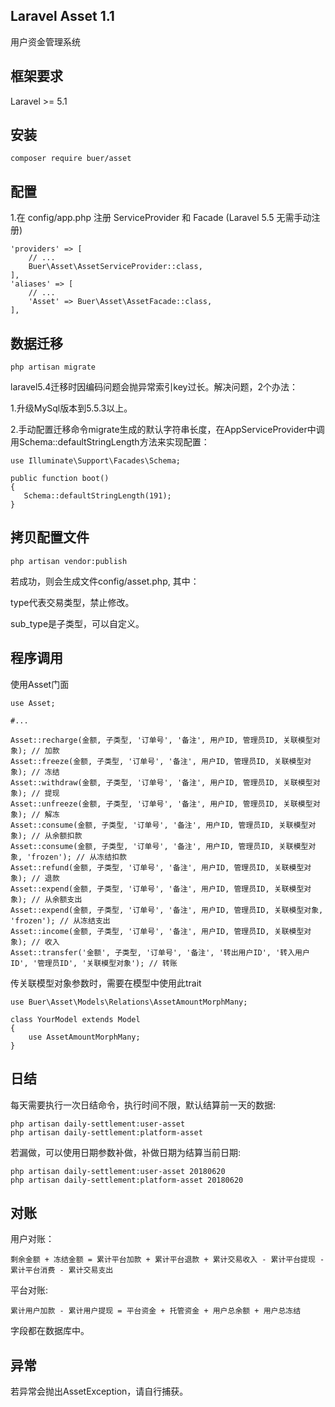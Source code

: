 ## Laravel Asset 1.1
用户资金管理系统

## 框架要求
Laravel >= 5.1

## 安装
```
composer require buer/asset
```

## 配置
1.在 config/app.php 注册 ServiceProvider 和 Facade (Laravel 5.5 无需手动注册)
```
'providers' => [
    // ...
    Buer\Asset\AssetServiceProvider::class,
],
'aliases' => [
    // ...
    'Asset' => Buer\Asset\AssetFacade::class,
],
```

## 数据迁移
```
php artisan migrate
```

laravel5.4迁移时因编码问题会抛异常索引key过长。解决问题，2个办法：

1.升级MySql版本到5.5.3以上。

2.手动配置迁移命令migrate生成的默认字符串长度，在AppServiceProvider中调用Schema::defaultStringLength方法来实现配置：

```
use Illuminate\Support\Facades\Schema;

public function boot()
{
   Schema::defaultStringLength(191);
}
```

## 拷贝配置文件
```
php artisan vendor:publish
```
若成功，则会生成文件config/asset.php, 其中：

type代表交易类型，禁止修改。

sub_type是子类型，可以自定义。

## 程序调用
使用Asset门面
```
use Asset;

#...

Asset::recharge(金额, 子类型, '订单号', '备注', 用户ID, 管理员ID, 关联模型对象); // 加款
Asset::freeze(金额, 子类型, '订单号', '备注', 用户ID, 管理员ID, 关联模型对象); // 冻结
Asset::withdraw(金额, 子类型, '订单号', '备注', 用户ID, 管理员ID, 关联模型对象); // 提现
Asset::unfreeze(金额, 子类型, '订单号', '备注', 用户ID, 管理员ID, 关联模型对象); // 解冻
Asset::consume(金额, 子类型, '订单号', '备注', 用户ID, 管理员ID, 关联模型对象); // 从余额扣款
Asset::consume(金额, 子类型, '订单号', '备注', 用户ID, 管理员ID, 关联模型对象, 'frozen'); // 从冻结扣款
Asset::refund(金额, 子类型, '订单号', '备注', 用户ID, 管理员ID, 关联模型对象); // 退款
Asset::expend(金额, 子类型, '订单号', '备注', 用户ID, 管理员ID, 关联模型对象); // 从余额支出
Asset::expend(金额, 子类型, '订单号', '备注', 用户ID, 管理员ID, 关联模型对象, 'frozen'); // 从冻结支出
Asset::income(金额, 子类型, '订单号', '备注', 用户ID, 管理员ID, 关联模型对象); // 收入
Asset::transfer('金额', 子类型, '订单号', '备注', '转出用户ID', '转入用户ID', '管理员ID', '关联模型对象'); // 转账
```
传关联模型对象参数时，需要在模型中使用此trait
```
use Buer\Asset\Models\Relations\AssetAmountMorphMany;

class YourModel extends Model
{
    use AssetAmountMorphMany;
}
```
## 日结
每天需要执行一次日结命令，执行时间不限，默认结算前一天的数据:
```
php artisan daily-settlement:user-asset
php artisan daily-settlement:platform-asset
```
若漏做，可以使用日期参数补做，补做日期为结算当前日期:
```
php artisan daily-settlement:user-asset 20180620
php artisan daily-settlement:platform-asset 20180620
```

## 对账
用户对账：
```
剩余金额 + 冻结金额 = 累计平台加款 + 累计平台退款 + 累计交易收入 - 累计平台提现 - 累计平台消费 - 累计交易支出
```
平台对账:
```
累计用户加款 - 累计用户提现 = 平台资金 + 托管资金 + 用户总余额 + 用户总冻结
```
字段都在数据库中。

## 异常
若异常会抛出AssetException，请自行捕获。
